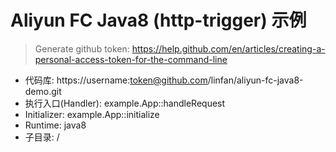 # Aliyun FC Java8 (http-trigger) 示例

> Generate github token:
> https://help.github.com/en/articles/creating-a-personal-access-token-for-the-command-line

- 代码库: https://username:token@github.com/linfan/aliyun-fc-java8-demo.git
- 执行入口(Handler): example.App::handleRequest
- Initializer: example.App::initialize
- Runtime: java8
- 子目录: /

